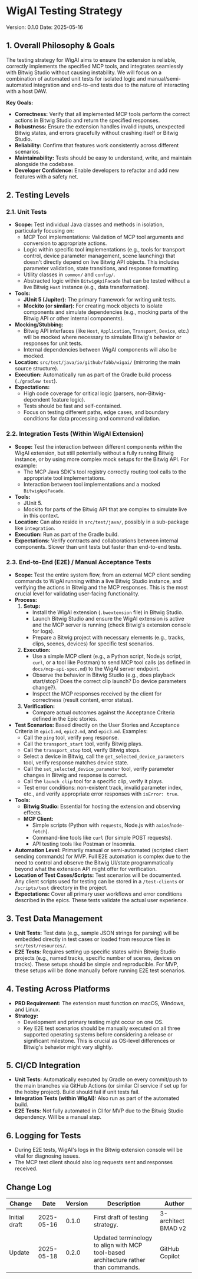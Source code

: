 # WigAI Testing Strategy

Version: 0.1.0
Date: 2025-05-16

## 1. Overall Philosophy & Goals

The testing strategy for WigAI aims to ensure the extension is reliable, correctly implements the specified MCP tools, and integrates seamlessly with Bitwig Studio without causing instability. We will focus on a combination of automated unit tests for isolated logic and manual/semi-automated integration and end-to-end tests due to the nature of interacting with a host DAW.

**Key Goals:**

* **Correctness:** Verify that all implemented MCP tools perform the correct actions in Bitwig Studio and return the specified responses.
* **Robustness:** Ensure the extension handles invalid inputs, unexpected Bitwig states, and errors gracefully without crashing itself or Bitwig Studio.
* **Reliability:** Confirm that features work consistently across different scenarios.
* **Maintainability:** Tests should be easy to understand, write, and maintain alongside the codebase.
* **Developer Confidence:** Enable developers to refactor and add new features with a safety net.

## 2. Testing Levels

### 2.1. Unit Tests

* **Scope:** Test individual Java classes and methods in isolation, particularly focusing on:
    * MCP Tool implementations: Validation of MCP tool arguments and conversion to appropriate actions.
    * Logic within specific tool implementations (e.g., tools for transport control, device parameter management, scene launching) that doesn't directly depend on live Bitwig API objects. This includes parameter validation, state transitions, and response formatting.
    * Utility classes in `common/` and `config/`.
    * Abstracted logic within `BitwigApiFacade` that can be tested without a live Bitwig `Host` instance (e.g., data transformation).
* **Tools:**
    * **JUnit 5 (Jupiter):** The primary framework for writing unit tests.
    * **Mockito (or similar):** For creating mock objects to isolate components and simulate dependencies (e.g., mocking parts of the Bitwig API or other internal components).
* **Mocking/Stubbing:**
    * Bitwig API interfaces (like `Host`, `Application`, `Transport`, `Device`, etc.) will be mocked where necessary to simulate Bitwig's behavior or responses for unit tests.
    * Internal dependencies between WigAI components will also be mocked.
* **Location:** `src/test/java/io/github/fabb/wigai/` (mirroring the main source structure).
* **Execution:** Automatically run as part of the Gradle build process (`./gradlew test`).
* **Expectations:**
    * High code coverage for critical logic (parsers, non-Bitwig-dependent feature logic).
    * Tests should be fast and self-contained.
    * Focus on testing different paths, edge cases, and boundary conditions for data processing and command validation.

### 2.2. Integration Tests (Within WigAI Extension)

* **Scope:** Test the interaction between different components *within* the WigAI extension, but still potentially without a fully running Bitwig instance, or by using more complex mock setups for the Bitwig API. For example:
    * The MCP Java SDK's tool registry correctly routing tool calls to the appropriate tool implementations.
    * Interaction between tool implementations and a mocked `BitwigApiFacade`.
* **Tools:**
    * JUnit 5.
    * Mockito for parts of the Bitwig API that are complex to simulate live in this context.
* **Location:** Can also reside in `src/test/java/`, possibly in a sub-package like `integration`.
* **Execution:** Run as part of the Gradle build.
* **Expectations:** Verify contracts and collaborations between internal components. Slower than unit tests but faster than end-to-end tests.

### 2.3. End-to-End (E2E) / Manual Acceptance Tests

* **Scope:** Test the entire system flow, from an external MCP client sending commands to WigAI running within a live Bitwig Studio instance, and verifying the actions in Bitwig and the MCP responses. This is the most crucial level for validating user-facing functionality.
* **Process:**
    1.  **Setup:**
        * Install the WigAI extension (`.bwextension` file) in Bitwig Studio.
        * Launch Bitwig Studio and ensure the WigAI extension is active and the MCP server is running (check Bitwig's extension console for logs).
        * Prepare a Bitwig project with necessary elements (e.g., tracks, clips, scenes, devices) for specific test scenarios.
    2.  **Execution:**
        * Use a simple MCP client (e.g., a Python script, Node.js script, `curl`, or a tool like Postman) to send MCP tool calls (as defined in `docs/mcp-api-spec.md`) to the WigAI server endpoint.
        * Observe the behavior in Bitwig Studio (e.g., does playback start/stop? Does the correct clip launch? Do device parameters change?).
        * Inspect the MCP responses received by the client for correctness (result content, error status).
    3.  **Verification:**
        * Compare actual outcomes against the Acceptance Criteria defined in the Epic stories.
* **Test Scenarios:** Based directly on the User Stories and Acceptance Criteria in `epic1.md`, `epic2.md`, and `epic3.md`. Examples:
    * Call the `ping` tool, verify `pong` response.
    * Call the `transport_start` tool, verify Bitwig plays.
    * Call the `transport_stop` tool, verify Bitwig stops.
    * Select a device in Bitwig, call the `get_selected_device_parameters` tool, verify response matches device state.
    * Call the `set_selected_device_parameter` tool, verify parameter changes in Bitwig and response is correct.
    * Call the `launch_clip` tool for a specific clip, verify it plays.
    * Test error conditions: non-existent track, invalid parameter index, etc., and verify appropriate error responses with `isError: true`.
* **Tools:**
    * **Bitwig Studio:** Essential for hosting the extension and observing effects.
    * **MCP Client:**
        * Simple scripts (Python with `requests`, Node.js with `axios`/`node-fetch`).
        * Command-line tools like `curl` (for simple POST requests).
        * API testing tools like Postman or Insomnia.
* **Automation Level:** Primarily manual or semi-automated (scripted client sending commands) for MVP. Full E2E automation is complex due to the need to control and observe the Bitwig UI/state programmatically beyond what the extension API might offer for verification.
* **Location of Test Cases/Scripts:** Test scenarios will be documented. Any client scripts used for testing can be stored in a `/test-clients` or `/scripts/test` directory in the project.
* **Expectations:** Cover all primary user workflows and error conditions described in the epics. These tests validate the actual user experience.

## 3. Test Data Management

* **Unit Tests:** Test data (e.g., sample JSON strings for parsing) will be embedded directly in test cases or loaded from resource files in `src/test/resources/`.
* **E2E Tests:** Requires setting up specific states within Bitwig Studio projects (e.g., named tracks, specific number of scenes, devices on tracks). These setups should be simple and reproducible. For MVP, these setups will be done manually before running E2E test scenarios.

## 4. Testing Across Platforms

* **PRD Requirement:** The extension must function on macOS, Windows, and Linux.
* **Strategy:**
    * Development and primary testing might occur on one OS.
    * Key E2E test scenarios should be manually executed on all three supported operating systems before considering a release or significant milestone. This is crucial as OS-level differences or Bitwig's behavior might vary slightly.

## 5. CI/CD Integration

* **Unit Tests:** Automatically executed by Gradle on every commit/push to the main branches via GitHub Actions (or similar CI service if set up for the hobby project). Build should fail if unit tests fail.
* **Integration Tests (within WigAI):** Also run as part of the automated build.
* **E2E Tests:** Not fully automated in CI for MVP due to the Bitwig Studio dependency. Will be a manual step.

## 6. Logging for Tests

* During E2E tests, WigAI's logs in the Bitwig extension console will be vital for diagnosing issues.
* The MCP test client should also log requests sent and responses received.

## Change Log

| Change        | Date       | Version | Description                  | Author              |
| ------------- | ---------- | ------- | ---------------------------- | ------------------- |
| Initial draft | 2025-05-16 | 0.1.0   | First draft of testing strategy. | 3-architect BMAD v2 |
| Update        | 2025-05-18 | 0.2.0   | Updated terminology to align with MCP tool-based architecture rather than commands. | GitHub Copilot      |